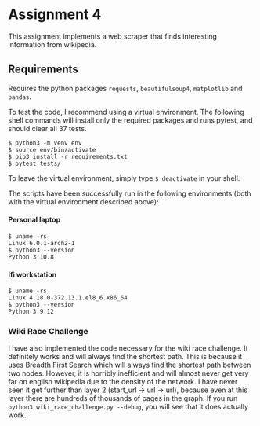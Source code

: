 # Assignment 4

This assignment implements a web scraper that finds interesting information from
wikipedia.

## Requirements

Requires the python packages ```requests```, ```beautifulsoup4```, ```matplotlib``` and ```pandas```.

To test the code, I recommend using a virtual environment. The following shell commands will install only the required packages and runs pytest, and should clear all 37 tests.

```
$ python3 -m venv env
$ source env/bin/activate
$ pip3 install -r requirements.txt
$ pytest tests/
```

To leave the virtual environment, simply type ```$ deactivate``` in your shell.

The scripts have been successfully run in the following environments (both with the virtual environment described above):

#### Personal laptop
```
$ uname -rs
Linux 6.0.1-arch2-1
$ python3 --version
Python 3.10.8
```
#### Ifi workstation
```
$ uname -rs
Linux 4.18.0-372.13.1.el8_6.x86_64
$ python3 --version
Python 3.9.12
```

### Wiki Race Challenge

I have also implemented the code necessary for the wiki race challenge. It definitely works and will always find the shortest path. This is because it uses Breadth First Search which will always find the shortest path between two nodes. However, it is horribly inefficient and will almost never get very far on english wikipedia due to the density of the network. I have never seen it get further than layer 2 (start_url -> url -> url), because even at this layer there are hundreds of thousands of pages in the graph. If you run ```python3 wiki_race_challenge.py --debug```, you will see that it does actually work.
